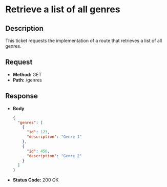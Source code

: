 # Retrieve a list of all genres

## Description
This ticket requests the implementation of a route that retrieves a list of all genres.

## Request
- **Method:** GET
- **Path:** /genres

## Response
- **Body**
  ```json
  {
    "genres": [
      {
        "id": 123,
        "description": "Genre 1"
      },
      {
        "id": 456,
        "description": "Genre 2"
      }
    ]
  }
  ```
- **Status Code:** 200 OK